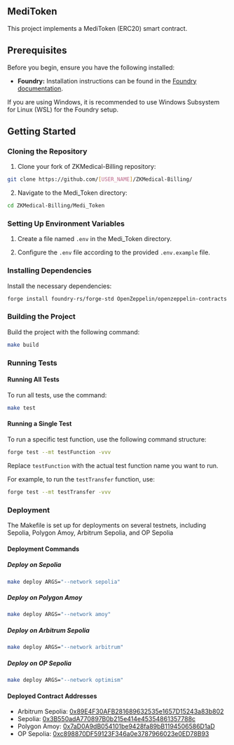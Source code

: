 ## MediToken

This project implements a MediToken (ERC20) smart contract.

## Prerequisites

Before you begin, ensure you have the following installed:

* **Foundry:** Installation instructions can be found in the [Foundry documentation](https://book.getfoundry.sh/getting-started/installation).

If you are using Windows, it is recommended to use Windows Subsystem for Linux (WSL) for the Foundry setup.

## Getting Started

### Cloning the Repository

1. Clone your fork of ZKMedical-Billing repository:

```bash
git clone https://github.com/[USER_NAME]/ZKMedical-Billing/
```

2. Navigate to the Medi_Token directory:

```bash
cd ZKMedical-Billing/Medi_Token
```

### Setting Up Environment Variables

1. Create a file named `.env` in the Medi_Token directory.

2. Configure the `.env` file according to the provided `.env.example` file.

### Installing Dependencies

Install the necessary dependencies:

```bash
forge install foundry-rs/forge-std OpenZeppelin/openzeppelin-contracts --no-commit
```

### Building the Project

Build the project with the following command:

```bash
make build
```

### Running Tests

#### Running All Tests

To run all tests, use the command:

```bash
make test
```

#### Running a Single Test

To run a specific test function, use the following command structure:

```bash
forge test --mt testFunction -vvv
```

Replace `testFunction` with the actual test function name you want to run.

For example, to run the `testTransfer` function, use:

```bash
forge test --mt testTransfer -vvv
```

### Deployment

The Makefile is set up for deployments on several testnets, including Sepolia, Polygon Amoy, Arbitrum Sepolia, and OP Sepolia

#### Deployment Commands

##### Deploy on Sepolia

```bash
make deploy ARGS="--network sepolia"
```

##### Deploy on Polygon Amoy

```bash
make deploy ARGS="--network amoy"
```

##### Deploy on Arbitrum Sepolia

```bash
make deploy ARGS="--network arbitrum"
```

##### Deploy on OP Sepolia

```bash
make deploy ARGS="--network optimism"
```

#### Deployed Contract Addresses

* Arbitrum Sepolia: [0x89E4F30AFB281689632535e1657D15243a83b802](https://sepolia.arbiscan.io/token/0x89E4F30AFB281689632535e1657D15243a83b802)
* Sepolia: [0x3B550adA770897B0b215e414e45354861357788c](https://sepolia.etherscan.io/token/0x3B550adA770897B0b215e414e45354861357788c)
* Polygon Amoy: [0x7aD0A9dB054101be9428fa89bB1194506586D1aD](https://amoy.polygonscan.com/token/0x7aD0A9dB054101be9428fa89bB1194506586D1aD)
* OP Sepolia: [0xc898870DF59123F346a0e3787966023e0ED78B93](https://sepolia-optimism.etherscan.io/token/0xc898870DF59123F346a0e3787966023e0ED78B93)
